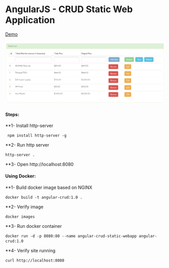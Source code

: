 AngularJS - CRUD Static Web Application
==========

[Demo](https://ganpaw.github.io/angularjs-crud)

![Alt text](/images/crud.PNG?raw=true "CRUD Operation")


#### Steps:

**1- Install http-server

```
 npm install http-server -g
```

**2- Run http server

```
http-server .
```

**3- Open http://localhost:8080


#### Using Docker:
**1- Build docker image based on NGINX
```
docker build -t angular-crud:1.0 .
```
**2- Verify image
```
docker images
```
**3- Run docker container
```
docker run -d -p 8080:80 --name angular-crud-static-webapp angular-crud:1.0
```
**4- Verify site running
```
curl http://localhost:8080
```
